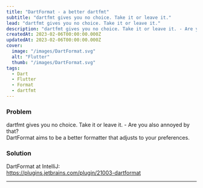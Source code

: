 ```yaml
---
title: "DartFormat - a better dartfmt"
subtitle: "dartfmt gives you no choice. Take it or leave it."
lead: "dartfmt gives you no choice. Take it or leave it."
description: "dartfmt gives you no choice. Take it or leave it. - Are you also annoyed by that? DartFormat aims to be a better formatter that adjusts to your preferences."
createdAt: 2023-02-06T00:00:00.000Z
updatedAt: 2023-02-06T00:00:00.000Z
cover: 
  image: "/images/DartFormat.svg"
  alt: "Flutter"
  thumb: "/images/DartFormat.svg"
tags: 
  - Dart
  - Flutter
  - Format
  - dartfmt
---
```


### Problem

dartfmt gives you no choice. Take it or leave it. - Are you also annoyed by that?  
DartFormat aims to be a better formatter that adjusts to your preferences.

### Solution

DartFormat at IntelliJ:  
https://plugins.jetbrains.com/plugin/21003-dartformat
<hr/>
